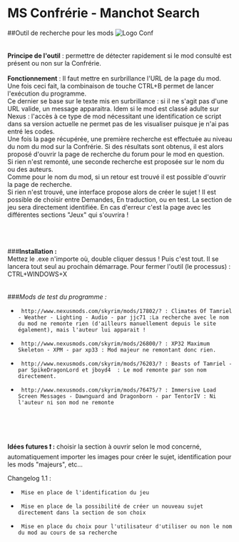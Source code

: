 # MS Confrérie - Manchot Search
##Outil de recherche pour les mods
![Logo Conf](http://www.confrerie-des-traducteurs.fr/oblivion/design/bannieres/laconf.png)<br><br><br>
 **Principe de l'outil** : permettre de détecter rapidement si le mod consulté est présent ou non sur la Confrérie.<br><br>
 **Fonctionnement** : 
 Il faut mettre en surbrillance l'URL de la page du mod. Une fois ceci fait, la combinaison de touche CTRL+B permet de lancer l'exécution du programme.<br>
 Ce dernier se base sur le texte mis en surbrillance : si il ne s'agit pas d'une URL valide, un message apparaitra. Idem si le mod est classé adulte sur Nexus : l'accès à ce type de mod nécessitant une identification ce script dans sa version actuelle ne permet pas de les visualiser puisque je n'ai pas entré les codes.<br>
 Une fois la page récupérée, une première recherche est effectuée au niveau du nom du mod sur la Confrérie. Si des résultats sont obtenus, il est alors proposé d'ouvrir la page de recherche du forum pour le mod en question.<br>
 Si rien n'est remonté, une seconde recherche est proposée sur le nom du ou des auteurs.<br>
 Comme pour le nom du mod, si un retour est trouvé il est possible d'ouvrir la page de recherche. <br>
 Si rien n'est trouvé, une interface propose alors de créer le sujet !
 Il est possible de choisir entre Demandes, En traduction, ou en test. La section de jeu sera directement identifiée.
 En cas d'erreur c'est la page avec les différentes sections "Jeux" qui s'ouvrira !<br><br><br><br>

###**Installation :**<br>
  Mettez le .exe n'importe où, double cliquer dessus ! Puis c'est tout. Il se lancera tout seul au prochain démarrage.
  Pour fermer l'outil (le processus) : CTRL+WINDOWS+X
<br><br><br>
###*Mods de test du programme :*
 *		http://www.nexusmods.com/skyrim/mods/17802/? : Climates Of Tamriel - Weather - Lighting - Audio - par jjc71 :La recherche avec le nom du mod ne remonte rien (d'ailleurs manuellement depuis le site également), mais l'auteur lui apparait !
 *		http://www.nexusmods.com/skyrim/mods/26800/? : XP32 Maximum Skeleton - XPM - par xp33 : Mod majeur ne remontant donc rien.	
 *		http://www.nexusmods.com/skyrim/mods/76203/? : Beasts of Tamriel - par SpikeDragonLord et jboyd4  : Le mod remonte par son nom directement.
 *		http://www.nexusmods.com/skyrim/mods/76475/? : Immersive Load Screen Messages - Dawnguard and Dragonborn - par TentorIV : Ni l'auteur ni son mod ne remonte

<br><br><br><br>
**Idées futures :exclamation: :** choisir la section à ouvrir selon le mod concerné, automatiquement importer les images pour créer le sujet, identification pour les mods "majeurs", etc...

Changelog 1.1 :
 *		Mise en place de l'identification du jeu
 *		Mise en place de la possibilité de créer un nouveau sujet directement dans la section de son choix
 *		Mise en place du choix pour l'utilisateur d'utiliser ou non le nom du mod au cours de sa recherche
